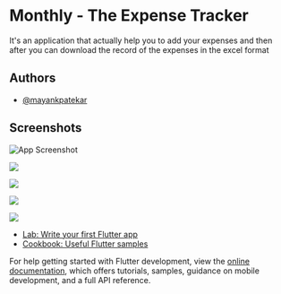 
# Monthly - The Expense Tracker

It's an application that actually help you to add your expenses and then after you can download the record of the expenses in the excel format 


## Authors

- [@mayankpatekar](https://www.github.com/mayankpatekar)


## Screenshots

![App Screenshot](https://github.com/mayankpatekar/monthly/blob/e8c28fb8007902711601585d504cafff3c458899/1.png)

![](https://github.com/mayankpatekar/monthly/blob/e8c28fb8007902711601585d504cafff3c458899/2.png)

![](https://github.com/mayankpatekar/monthly/blob/e8c28fb8007902711601585d504cafff3c458899/3.png)

![](https://github.com/mayankpatekar/monthly/blob/e8c28fb8007902711601585d504cafff3c458899/4.png)

![](https://github.com/mayankpatekar/monthly/blob/e8c28fb8007902711601585d504cafff3c458899/5.png)

- [Lab: Write your first Flutter app](https://docs.flutter.dev/get-started/codelab)
- [Cookbook: Useful Flutter samples](https://docs.flutter.dev/cookbook)

For help getting started with Flutter development, view the
[online documentation](https://docs.flutter.dev/), which offers tutorials,
samples, guidance on mobile development, and a full API reference.
